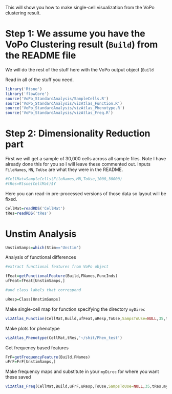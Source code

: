 This will show you how to make single-cell visualization from the VoPo clustering result.

# Step 1: We assume you have the VoPo Clustering result (`Build`) from the README file

We will do the rest of the stuff here with the VoPo output object (`Build`

Read in all of the stuff you need.

```R
library('Rtsne')
library('flowCore')
source('VoPo_StandardAnalysis/SampleCells.R')
source('VoPo_StandardAnalysis/vizAtlas_Function.R')
source('VoPo_StandardAnalysis/vizAtlas_Phenotype.R')
source('VoPo_StandardAnalysis/vizAtlas_Freq.R')
```

# Step 2: Dimensionality Reduction part

First we will get a sample of 30,000 cells across all sample files. Note I have already done this for you so I will leave these commented out. Inputs `FileNames`, `MN`, `ToUse` are what they were in the README. 

```R
#CellMat=SampleCells(FileNames,MN,ToUse,1000,30000)
#tRes=Rtsne(CellMat)$Y
```

Here you can read-in pre-processed versions of those data so layout will be fixed. 

```R
CellMat=readRDS('CellMat')
tRes=readRDS('tRes')
```

# Unstim Analysis

```R
UnstimSamps=which(Stim=='Unstim')
```

Analysis of functional differences

```R
#extract functional features from VoPo object

fFeat=getFunctionalFeature(Build,FNames,FuncInds)
ufFeat=fFeat[UnstimSamps,]

#and class labels that correspond

uResp=Class[UnstimSamps]
```
Make single-cell map for function specifying the directory `myDirec`

```R
vizAtlas_Function(CellMat,Build,ufFeat,uResp,ToUse,SampsToUse=NULL,35,tRes,myDirec,MN[FuncInds],50)
```
Make plots for phenotype

```R
vizAtlas_Phenotype(CellMat,tRes,'~/shit/Phen_test')
```
Get frequency based features

```R
FrF=getFrequencyFeature(Build,FNames)
uFrF=FrF[UnstimSamps,]
```
Make frequency maps and substitute in your `myDirec` for where you want these saved

```R
vizAtlas_Freq(CellMat,Build,uFrF,uResp,ToUse,SampsToUse=NULL,35,tRes,myDirec,MN[FuncInds],50)
```
